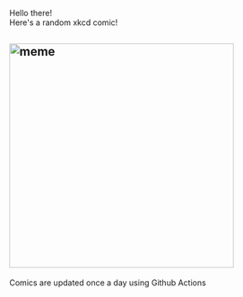 Hello there! <br>Here's a random xkcd comic!<br>
## <img src="https://imgs.xkcd.com/comics/probability_comparisons.png" alt="meme" width="400"/><br>
Comics are updated once a day using Github Actions